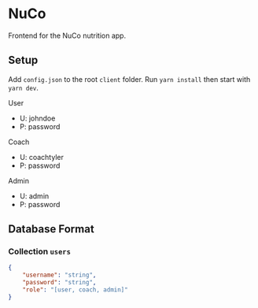 # NuCo

Frontend for the NuCo nutrition app.

## Setup

Add `config.json` to the root `client` folder. Run `yarn install` then start with `yarn dev`.

User

* U: johndoe
* P: password

Coach

* U: coachtyler
* P: password

Admin

* U: admin
* P: password

## Database Format

### Collection `users`

```json
{
    "username": "string",
    "password": "string",
    "role": "[user, coach, admin]"
}
```
